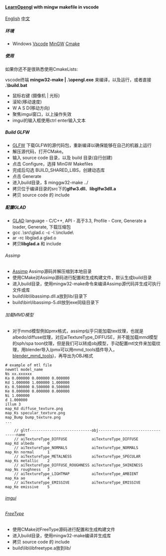 #### [LearnOpengl](https://learnopengl.com/) with mingw makefile in vscode

[English](README.md) [中文](README_zh.md)

##### 环境
- Windows [Vscode](https://code.visualstudio.com/download) [MinGW](https://sourceforge.net/projects/mingw-w64/files/mingw-w64/mingw-w64-release/) [Cmake](https://cmake.org/download/) 

##### 使用
如果你还不是很熟悉使用CmakeLists:

vscode终端 **mingw32-make | .\opengl.exe** 来编译，以及运行，或者直接 **.\build.bat**

- 鼠标右键 (摄像机 | 光标)
- 滚轮(移动速度)
- W A S D(移动方向)
- 聚焦imgui窗口，以上操作失效
- imgui的输入框使用ctrl enter输入文本

##### Build GLFW

- [GLFW](https://github.com/glfw/glfw/releases) 下载GLFW的源代码包，重新编译以确保能够在自己的机器上运行
- 解压源代码，打开CMake。
- 输入 source code 目录，以及 build 目录(自行创建)
- 点击 Configure，选择 MinGW Makefiles
- 完成后勾选 BUILD_SHARED_LIBS，创建动态库
- 点击 Generate
- 进入build目录，$ minggw32-make ../
- 拷贝位于编译目录的src下的**glfw3.dll**、**libglfw3dll.a**
- 拷贝 source code 的 include

##### 配置GLAD

- [GLAD](https://glad.dav1d.de/) language - C/C++, API - 高于3.3, Profile - Core, Generate a loader, Generate, 下载压缩包
- gcc .\src\glad.c -c -I.\include\
- ar -rc libglad.a glad.o
- 拷贝**libglad.a** 和 include

###### Assimp

- [Assimp](https://github.com/assimp/assimp) Assimp源码并解压缩到本地目录
- 使用CMake对Assimp源码进行配置和生成构建文件，默认生成build目录
- 进入build目录，使用mingw32-make命令来编译Assimp源代码并生成可执行文件或库
- build\lib\libassimp.dll.a放到lib/目录下
- build\bin\libassimp-5.dll放到exe同级目录下

###### 加载MMD模型

- 对于mmd模型例如pmx格式，assimp似乎只能加载tex纹理，也就是albedo/diffuse纹理，对应aiTextureType_DIFFUSE，并不能加载mmd模型的sph/spa toon纹理，但是我们可以转成obj模型，手动配置mtl文件来加载纹理，用blender导入(pmx可以用mmd_tools插件导入，[blender_mmd_tools](https://github.com/powroupi/blender_mmd_tools))，再导出为OBJ格式

```
# example of mtl file
newmtl model_name
Ns xx.xxxxxx
Ka 0.000000 0.000000 0.000000
Kd 1.000000 1.000000 1.000000
Ks 0.500000 0.500000 0.500000
Ke 0.000000 0.000000 0.000000
Ni 1.000000
d 1.000000
illum 3
map_Kd diffuse_texture.png
map_Ks specular_texture.png
map_Bump bump_texture.png
...
```
```
    // gltf----------------------------obj---------------------------------name
    // aiTextureType_DIFFUSE           aiTextureType_DIFFUSE        map_Kd albedo      0      
    // aiTextureType_NORMALS           aiTextureType_NORMALS        map_Kn normal      1
    // aiTextureType_METALNESS         aiTextureType_SPECULAR       map_Ks metallic    2
    // aiTextureType_DIFFUSE_ROUGHNESS aiTextureType_SHININESS      map_Ns roughness   3
    // aiTextureType_LIGHTMAP          aiTextureType_AMBIENT        map_Ka ao          4
    // aiTextureType_EMISSIVE          aiTextureType_EMISSIVE       map_Ke emissive    5
```

###### [imgui](https://github.com/ocornut/imgui)

###### [FreeType](https://github.com/ubawurinna/freetype-windows-binaries)
- 使用CMake对FreeType源码进行配置和生成构建文件
- 进入build目录，使用mingw32-make编译并生成库
- 拷贝 source code 的 include
- build\lib\libfreetype.a放到lib/